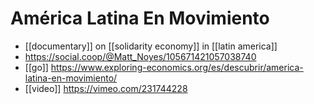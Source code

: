 # América Latina En Movimiento

- [[documentary]] on [[solidarity economy]] in [[latin america]]
- https://social.coop/@Matt_Noyes/105671421057038740
- [[go]] https://www.exploring-economics.org/es/descubrir/america-latina-en-movimiento/
- [[video]] https://vimeo.com/231744228


